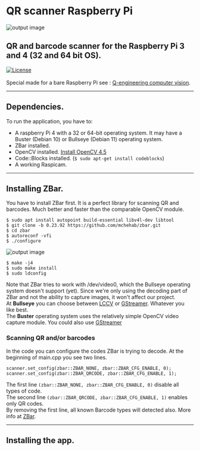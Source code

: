 # QR scanner Raspberry Pi
![output image]( https://qengineering.eu/images/QR.webp )
## QR and barcode scanner for the Raspberry Pi 3 and 4 (32 and 64 bit OS). <br/>
[![License](https://img.shields.io/badge/License-BSD%203--Clause-blue.svg)](https://opensource.org/licenses/BSD-3-Clause)<br/><br/>
Special made for a bare Raspberry Pi see : [Q-engineering computer vision](https://qengineering.eu/computer-vision-with-raspberry-pi-and-alternatives.html).

------------

## Dependencies.
To run the application, you have to:
- A raspberry Pi 4 with a 32 or 64-bit operating system. It may have a Buster (Debian 10) or Bullseye (Debian 11) operating system. <br/>
- ZBar installed.
- OpenCV installed. [Install OpenCV 4.5](https://qengineering.eu/install-opencv-4.5-on-raspberry-64-os.html) <br/>
- Code::Blocks installed. (```$ sudo apt-get install codeblocks```)
- A working Raspicam.

------------

## Installing ZBar.
You have to install ZBar first. It is a perfect library for scanning QR and barcodes. Much better and faster than the comparable OpenCV module. 
```
$ sudo apt install autopoint build-essential libv4l-dev libtool
$ git clone -b 0.23.92 https://github.com/mchehab/zbar.git
$ cd zbar
$ autoreconf -vfi
$ ./configure
```
![output image]( https://qengineering.eu/images/QR_build.webp )
```
$ make -j4
$ sudo make install
$ sudo ldconfig
```
Note that ZBar tries to work with /dev/video0, which the Bullseye operating system doesn't support (yet). Since we're only using the decoding part of ZBar and not the ability to capture images, it won't affect our project.<br/>
At **Bullseye** you can choose between [LCCV](https://github.com/Qengineering/Libcamera-OpenCV-RPi-Bullseye-64OS) or [GStreamer](https://github.com/Qengineering/Libcamera-OpenCV-RPi-Bullseye-64OS). Whatever you like best.<br/>
The **Buster** operating system uses the relatively simple OpenCV video capture module. You could also use [GStreamer](https://github.com/Qengineering/GStreamer-1.18.4-RPi_64-bits)

### Scanning QR and/or barcodes
In the code you can configure the codes ZBar is trying to decode.
At the beginning of main.cpp you see two lines.
```
scanner.set_config(zbar::ZBAR_NONE, zbar::ZBAR_CFG_ENABLE, 0);
scanner.set_config(zbar::ZBAR_QRCODE, zbar::ZBAR_CFG_ENABLE, 1);
```
The first line `(zbar::ZBAR_NONE, zbar::ZBAR_CFG_ENABLE, 0)` disable all types of code.<br/>
The second line `(zbar::ZBAR_QRCODE, zbar::ZBAR_CFG_ENABLE, 1)` enables only QR codes.<br/>
By removing the first line, all known Barcode types will detected also. More info at [ZBar](http://zbar.sourceforge.net/api/zbar_8h.html#f7818ad6458f9f40362eecda97acdcb0).

------------

## Installing the app.

